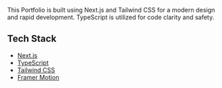 This Portfolio is built using Next.js and Tailwind CSS for a modern design and rapid development. TypeScript is utilized for code clarity and safety.

## Tech Stack

- [Next.js](https://nextjs.org)
- [TypeScript](https://www.typescriptlang.org)
- [Tailwind CSS](https://tailwindcss.com)
- [Framer Motion](https://www.framer.com/motion)
